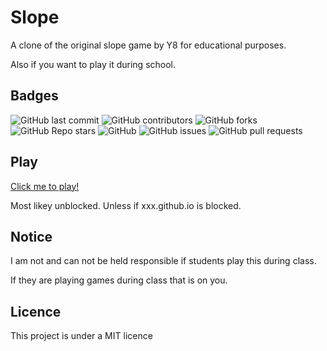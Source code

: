 # Slope
A clone of the original slope game by Y8 for educational purposes.

Also if you want to play it during school.

## Badges

<p>
<img alt="GitHub last commit" src="https://img.shields.io/github/last-commit/3kh0/slope?color=red&label=Lastest%20commit&logo=github">
<img alt="GitHub contributors" src="https://img.shields.io/github/contributors/3kh0/slope?color=purple&label=Contributors&logo=github">
<img alt="GitHub forks" src="https://img.shields.io/github/forks/3kh0/slope?label=Forks&logo=github">
<img alt="GitHub Repo stars" src="https://img.shields.io/github/stars/3kh0/slope?color=yellow&label=Stars&logo=github">
<img alt="GitHub" src="https://img.shields.io/github/license/3kh0/slope?label=License&logo=github">
<img alt="GitHub issues" src="https://img.shields.io/github/issues/3kh0/slope?label=Issues&logo=github">
<img alt="GitHub pull requests" src="https://img.shields.io/github/issues-pr/3kh0/slope?color=yellow&label=Pull%20Requests&logo=github">
  </p>

## Play

[Click me to play!](https://3kh0.github.io/slope/)

Most likey unblocked. Unless if xxx.github.io is blocked.

## Notice

I am not and can not be held responsible if students play this during class. 

If they are playing games during class that is on you.

## Licence

This project is under a MIT licence

